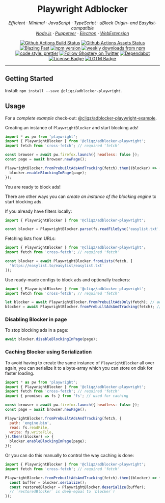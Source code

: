 <h1 align="center">Playwright Adblocker</h2>

<p align="center">
  <em>
    Efficient
    · Minimal
    · JavaScript
    · TypeScript
    · uBlock Origin- and Easylist-compatible
  </em>
  <br />
  <em>
    <a href="https://github.com/ghostery/adblocker/tree/master/packages/adblocker">Node.js</a>
    · <a href="https://github.com/ghostery/adblocker/tree/master/packages/adblocker-puppeteer">Puppeteer</a>
    · <a href="https://github.com/ghostery/adblocker/tree/master/packages/adblocker-electron">Electron</a>
    · <a href="https://github.com/ghostery/adblocker/tree/master/packages/adblocker-webextension">WebExtension</a>
  </em>
</p>

<p align="center">
  <a href="https://github.com/ghostery/adblocker/actions?query=workflow%3ATests">
    <img alt="Github Actions Build Status" src="https://img.shields.io/github/workflow/status/ghostery/adblocker/Tests?label=tests&style=flat-square"></a>
  <a href="https://github.com/ghostery/adblocker/actions?query=workflow%3Assets">
    <img alt="Github Actions Assets Status" src="https://img.shields.io/github/workflow/status/ghostery/adblocker/Assets?label=assets&style=flat-square"></a>
  <a href="https://twitter.com/acdlite/status/974390255393505280">
    <img alt="Blazing Fast" src="https://img.shields.io/badge/speed-blazing%20%F0%9F%94%A5-brightgreen.svg?style=flat-square"></a>
  <a href="https://www.npmjs.com/package/@cliqz/adblocker">
    <img alt="npm version" src="https://img.shields.io/npm/v/@cliqz/adblocker.svg?style=flat-square"></a>
  <a href="https://www.npmjs.com/package/@cliqz/adblocker">
    <img alt="weekly downloads from npm" src="https://img.shields.io/npm/dw/@cliqz/adblocker.svg?style=flat-square"></a>
  <br/>
  <a href="#badge">
    <img alt="code style: prettier" src="https://img.shields.io/badge/code_style-prettier-ff69b4.svg?style=flat-square"></a>
  <a href="https://twitter.com/ghostery">
    <img alt="Follow Ghostery on Twitter" src="https://img.shields.io/twitter/follow/ghostery.svg?label=follow+ghostery&style=flat-square"></a>
  <a href="https://github.com/ghostery/adblocker">
    <img alt="Dependabot" src="https://img.shields.io/badge/dependabot-enabled-brightgreen?logo=dependabot&style=flat-square"></a>
  <a href="https://github.com/ghostery/adblocker/blob/master/LICENSE">
    <img alt="License Badge" src="https://img.shields.io/github/license/ghostery/adblocker?style=flat-square"></a>
  <a href="https://lgtm.com/projects/g/ghostery/adblocker?mode=list">
    <img alt="LGTM Badge" src="https://img.shields.io/lgtm/alerts/github/ghostery/adblocker?style=flat-square"></a>
</p>

---

## Getting Started

Install: `npm install --save @cliqz/adblocker-playwright`.

## Usage

For a *complete example* check-out: [@cliqz/adblocker-playwright-example](https://github.com/ghostery/adblocker/tree/master/packages/adblocker-playwright-example).

Creating an instance of `PlaywrightBlocker` and start blocking ads!

```javascript
import * as pw from 'playwright';
import { PlaywrightBlocker } from '@cliqz/adblocker-playwright';
import fetch from 'cross-fetch'; // required 'fetch'

const browser = await pw.firefox.launch({ headless: false });
const page = await browser.newPage();

PlaywrightBlocker.fromPrebuiltAdsAndTracking(fetch).then((blocker) => {
  blocker.enableBlockingInPage(page);
});
```

You are ready to block ads!

There are other ways you can *create an instance of the blocking engine* to
start blocking ads.

If you already have filters locally:
```javascript
import { PlaywrightBlocker } from '@cliqz/adblocker-playwright';

const blocker = PlaywrightBlocker.parse(fs.readFileSync('easylist.txt', 'utf-8'));
```

Fetching lists from URLs:
```javascript
import { PlaywrightBlocker } from '@cliqz/adblocker-playwright';
import fetch from 'cross-fetch'; // required 'fetch'

const blocker = await PlaywrightBlocker.fromLists(fetch, [
  'https://easylist.to/easylist/easylist.txt'
]);
```

Use ready-made configs to block ads and optionally trackers:
```javascript
import { PlaywrightBlocker } from '@cliqz/adblocker-playwright';
import fetch from 'cross-fetch'; // required 'fetch'

let blocker = await PlaywrightBlocker.fromPrebuiltAdsOnly(fetch); // ads only
blocker = await PlaywrightBlocker.fromPrebuiltAdsAndTracking(fetch); // ads and tracking
```

### Disabling Blocker in page

To stop blocking ads in a page:

```javascript
await blocker.disableBlockingInPage(page);
```

### Caching Blocker using Serialization

To avoid having to create the same instance of `PlaywrightBlocker` all over again,
you can serialize it to a byte-array which you can store on disk for faster
loading.

```javascript
import * as pw from 'playwright';
import { PlaywrightBlocker } from '@cliqz/adblocker-playwright';
import fetch from 'cross-fetch'; // required 'fetch'
import { promises as fs } from 'fs'; // used for caching

const browser = await pw.firefox.launch({ headless: false });
const page = await browser.newPage();

PlaywrightBlocker.fromPrebuiltAdsAndTracking(fetch, {
  path: 'engine.bin',
  read: fs.readFile,
  write: fs.writeFile,
}).then((blocker) => {
  blocker.enableBlockingInPage(page);
});
```

Or you can do this manually to control the way caching is done:

```javascript
import { PlaywrightBlocker } from '@cliqz/adblocker-playwright';
import fetch from 'cross-fetch'; // required 'fetch'

PlaywrightBlocker.fromPrebuiltAdsAndTracking(fetch).then((blocker) => {
  const buffer = blocker.serialize();
  const restoredBlocker = PlaywrightBlocker.deserialize(buffer);
  // `restoredBlocker` is deep-equal to `blocker`!
});
```
